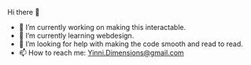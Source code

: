 Hi there 👋
- 🔭 I’m currently working on making this interactable.
- 🌱 I’m currently learning webdesign.
- 🤔 I’m looking for help with making the code smooth and read to read.
- 📫 How to reach me: Yinni.Dimensions@gmail.com
<!--
**YinniDimensions/YinniDimensions** is a ✨ _special_ ✨ repository because its `README.md` (this file) appears on your GitHub profile.

Here are some ideas to get you started:

- 🔭 I’m currently working on making this interactable.
- 🌱 I’m currently learning webdesign.
- 👯 I’m looking to collaborate on ...
- 🤔 I’m looking for help with ...
- 💬 Ask me about ...
- 📫 How to reach me: ...
- 😄 Pronouns: ...
- ⚡ Fun fact: ...
-->
